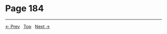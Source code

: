 # Page 184


---
[← Prev](/pages/page-183.md) &nbsp; [Top](/index.md) &nbsp; [Next →](/pages/page-185.md)
